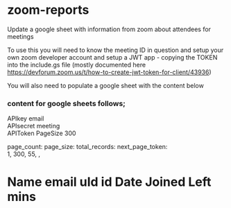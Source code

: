 # zoom-reports
Update a google sheet with information from zoom about attendees for meetings

To use this you will need to know the meeting ID in question
and setup your own zoom developer account 
and setup a JWT app - copying the TOKEN into the include.gs file
(mostly documented here https://devforum.zoom.us/t/how-to-create-jwt-token-for-client/43936)

You will also need to populate a google sheet with the content below

### content for google sheets follows;
APIkey				email		
APIsecret				meeting		
APIToken				PageSize		300		
								
page_count:	page_size:	total_records:	next_page_token:					
1,	300,	55,	,					
								
#	Name	email	uId	id	Date	Joined	Left	mins
